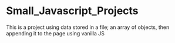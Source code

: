# Small_Javascript_Projects
This is  a project using data stored in a file; an array of objects, then appending it to the page using vanilla JS
